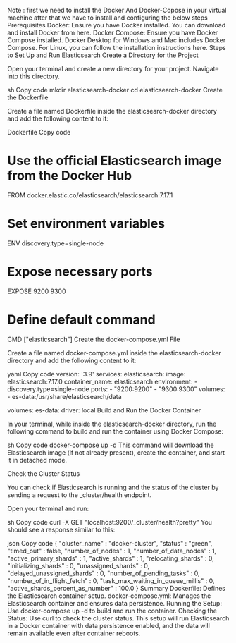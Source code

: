 Note :
first we need to install the Docker And Docker-Copose in your virtual machine after that we have to install and configuring the below steps
Prerequisites
Docker: Ensure you have Docker installed. You can download and install Docker from here.
Docker Compose: Ensure you have Docker Compose installed. Docker Desktop for Windows and Mac includes Docker Compose. For Linux, you can follow the installation instructions here.
Steps to Set Up and Run Elasticsearch
Create a Directory for the Project

Open your terminal and create a new directory for your project. Navigate into this directory.

sh
Copy code
mkdir elasticsearch-docker
cd elasticsearch-docker
Create the Dockerfile

Create a file named Dockerfile inside the elasticsearch-docker directory and add the following content to it:

Dockerfile
Copy code
# Use the official Elasticsearch image from the Docker Hub
FROM docker.elastic.co/elasticsearch/elasticsearch:7.17.1

# Set environment variables
ENV discovery.type=single-node

# Expose necessary ports
EXPOSE 9200 9300

# Define default command
CMD ["elasticsearch"]
Create the docker-compose.yml File

Create a file named docker-compose.yml inside the elasticsearch-docker directory and add the following content to it:

yaml
Copy code
version: '3.9'
services:
  elasticsearch:
    image: elasticsearch:7.17.0
    container_name: elasticsearch
    environment:
      - discovery.type=single-node
    ports:
      - "9200:9200"
      - "9300:9300"
    volumes:
      - es-data:/usr/share/elasticsearch/data

volumes:
  es-data:
    driver: local
Build and Run the Docker Container

In your terminal, while inside the elasticsearch-docker directory, run the following command to build and run the container using Docker Compose:

sh
Copy code
docker-compose up -d
This command will download the Elasticsearch image (if not already present), create the container, and start it in detached mode.

Check the Cluster Status

You can check if Elasticsearch is running and the status of the cluster by sending a request to the _cluster/health endpoint.

Open your terminal and run:

sh
Copy code
curl -X GET "localhost:9200/_cluster/health?pretty"
You should see a response similar to this:

json
Copy code
{
  "cluster_name" : "docker-cluster",
  "status" : "green",
  "timed_out" : false,
  "number_of_nodes" : 1,
  "number_of_data_nodes" : 1,
  "active_primary_shards" : 1,
  "active_shards" : 1,
  "relocating_shards" : 0,
  "initializing_shards" : 0,
  "unassigned_shards" : 0,
  "delayed_unassigned_shards" : 0,
  "number_of_pending_tasks" : 0,
  "number_of_in_flight_fetch" : 0,
  "task_max_waiting_in_queue_millis" : 0,
  "active_shards_percent_as_number" : 100.0
}
Summary
Dockerfile: Defines the Elasticsearch container setup.
docker-compose.yml: Manages the Elasticsearch container and ensures data persistence.
Running the Setup: Use docker-compose up -d to build and run the container.
Checking the Status: Use curl to check the cluster status.
This setup will run Elasticsearch in a Docker container with data persistence enabled, and the data will remain available even after container reboots.
